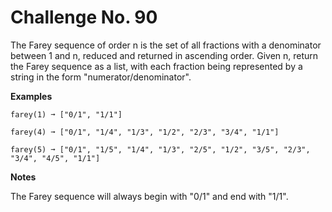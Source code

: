 # Challenge No. 90

The Farey sequence of order n is the set of all fractions with a denominator between 1 and n, reduced and returned in ascending order. Given n, return the Farey sequence as a list, with each fraction being represented by a string in the form "numerator/denominator".

**Examples**

    farey(1) ➞ ["0/1", "1/1"]
     
    farey(4) ➞ ["0/1", "1/4", "1/3", "1/2", "2/3", "3/4", "1/1"]
     
    farey(5) ➞ ["0/1", "1/5", "1/4", "1/3", "2/5", "1/2", "3/5", "2/3", "3/4", "4/5", "1/1"]

**Notes**

The Farey sequence will always begin with "0/1" and end with "1/1".